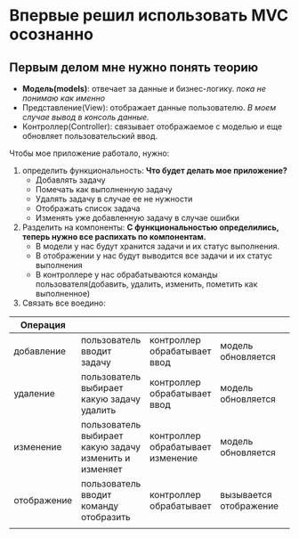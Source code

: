 
# Впервые решил использовать MVC осознанно

## Первым делом мне нужно понять теорию 
- **Модель(models)**: отвечает за данные и бизнес-логику. *пока не понимаю как именно*
- Представление(View): отображает данные пользователю. *В моем случае вывод в консоль данные.* 
- Контроллер(Controller): связывает отображаемое с моделью и еще обновляет пользовательский ввод. 

Чтобы мое приложение работало, нужно: 
1. определить функциональность:
   **Что будет делать мое приложение?** 
	- Добавлять задачу 
	- Помечать как выполненную задачу
	- Удалять задачу в случае ее не нужности 
	- Отображать список задача 
	- Изменять уже добавленную задачу в случае ошибки 
2. Разделить на компоненты: 
	**С функциональностью определились, теперь нужно все распихать по компонентам.**
	- В модели у нас будут хранится задачи и их статус выполнения.
	- В отображении у нас будут выводится все задачи и их статус выполнения
	- В контроллере у нас обрабатываются команды пользователя(добавить, удалить, изменить, пометить как выполненное)
3. Связать все воедино:
	   

| Операция    |                                                        |                                   |                        |     |     |
| ----------- | ------------------------------------------------------ | --------------------------------- | ---------------------- | --- | --- |
| добавление  | пользователь вводит задачу                             | контроллер обрабатывает ввод      | модель обновляется     |     |     |
| удаление    | пользователь выбирает какую задачу удалить             | контроллер обрабатывает ввод      | модель обновляется     |     |     |
| изменение   | пользователь выбирает какую задачу изменить и изменяет | контроллер обрабатывает изменение | модель обновляется     |     |     |
| отображение | пользователь вводит команду отобразить                 | контроллер обрабатывает           | вызывается отображение |     |     |
|             |                                                        |                                   |                        |     |     |



